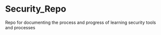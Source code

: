 # Security_Repo
Repo for documenting the process and progress of learning security tools and processes
